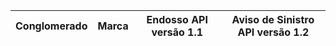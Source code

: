 | Conglomerado | Marca | Endosso API versão 1.1 | Aviso de Sinistro API versão 1.2 |
|---|---|---|---|
